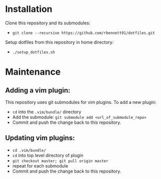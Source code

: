# Installation
Clone this repository and its submodules:
* `git clone --recursive https://github.com/rbennett91/dotfiles.git`

Setup dotfiles from this repository in home directory:
* `./setup_dotfiles.sh`

# Maintenance
## Adding a vim plugin:
This repository uses git submodules for vim plugins. To add a new plugin:
* `cd` into the `.vim/bundle/` directory
* Add the submodule: `git submodule add <url_of_submodule_repo>`
* Commit and push the change back to this repository.

## Updating vim plugins:
* `cd .vim/bundle/`
* `cd` into top level directory of plugin
* `git checkout master; git pull origin master`
* repeat for each submodule
* Commit and push the change back to this repository.
